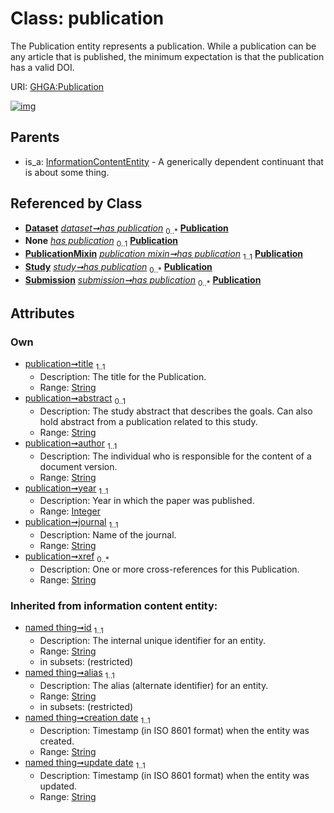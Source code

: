 
# Class: publication


The Publication entity represents a publication. While a publication can be any article that is published, the minimum expectation is that the publication has a valid DOI.

URI: [GHGA:Publication](https://w3id.org/GHGA/Publication)


[![img](https://yuml.me/diagram/nofunky;dir:TB/class/[Submission],[Study],[PublicationMixin],[Dataset]++-%20has%20publication%200..*>[Publication&#124;title:string;abstract:string%20%3F;author:string;year:integer;journal:string;xref:string%20*;id(i):string;alias(i):string;creation_date(i):string;update_date(i):string;schema_type(i):string;schema_version(i):string],[Study]-%20has%20publication(i)%200..1>[Publication],[Submission]-%20has%20publication(i)%200..1>[Publication],[PublicationMixin]-%20has%20publication(i)%200..1>[Publication],[PublicationMixin]-%20has%20publication%201..1>[Publication],[Study]++-%20has%20publication%200..*>[Publication],[Submission]++-%20has%20publication%200..*>[Publication],[InformationContentEntity]^-[Publication],[InformationContentEntity],[Dataset])](https://yuml.me/diagram/nofunky;dir:TB/class/[Submission],[Study],[PublicationMixin],[Dataset]++-%20has%20publication%200..*>[Publication&#124;title:string;abstract:string%20%3F;author:string;year:integer;journal:string;xref:string%20*;id(i):string;alias(i):string;creation_date(i):string;update_date(i):string;schema_type(i):string;schema_version(i):string],[Study]-%20has%20publication(i)%200..1>[Publication],[Submission]-%20has%20publication(i)%200..1>[Publication],[PublicationMixin]-%20has%20publication(i)%200..1>[Publication],[PublicationMixin]-%20has%20publication%201..1>[Publication],[Study]++-%20has%20publication%200..*>[Publication],[Submission]++-%20has%20publication%200..*>[Publication],[InformationContentEntity]^-[Publication],[InformationContentEntity],[Dataset])

## Parents

 *  is_a: [InformationContentEntity](InformationContentEntity.md) - A generically dependent continuant that is about some thing.

## Referenced by Class

 *  **[Dataset](Dataset.md)** *[dataset➞has publication](dataset_has_publication.md)*  <sub>0..\*</sub>  **[Publication](Publication.md)**
 *  **None** *[has publication](has_publication.md)*  <sub>0..1</sub>  **[Publication](Publication.md)**
 *  **[PublicationMixin](PublicationMixin.md)** *[publication mixin➞has publication](publication_mixin_has_publication.md)*  <sub>1..1</sub>  **[Publication](Publication.md)**
 *  **[Study](Study.md)** *[study➞has publication](study_has_publication.md)*  <sub>0..\*</sub>  **[Publication](Publication.md)**
 *  **[Submission](Submission.md)** *[submission➞has publication](submission_has_publication.md)*  <sub>0..\*</sub>  **[Publication](Publication.md)**

## Attributes


### Own

 * [publication➞title](publication_title.md)  <sub>1..1</sub>
     * Description: The title for the Publication.
     * Range: [String](types/String.md)
 * [publication➞abstract](publication_abstract.md)  <sub>0..1</sub>
     * Description: The study abstract that describes the goals. Can also hold abstract from a publication related to this study.
     * Range: [String](types/String.md)
 * [publication➞author](publication_author.md)  <sub>1..1</sub>
     * Description: The individual who is responsible for the content of a document version.
     * Range: [String](types/String.md)
 * [publication➞year](publication_year.md)  <sub>1..1</sub>
     * Description: Year in which the paper was published.
     * Range: [Integer](types/Integer.md)
 * [publication➞journal](publication_journal.md)  <sub>1..1</sub>
     * Description: Name of the journal.
     * Range: [String](types/String.md)
 * [publication➞xref](publication_xref.md)  <sub>0..\*</sub>
     * Description: One or more cross-references for this Publication.
     * Range: [String](types/String.md)

### Inherited from information content entity:

 * [named thing➞id](named_thing_id.md)  <sub>1..1</sub>
     * Description: The internal unique identifier for an entity.
     * Range: [String](types/String.md)
     * in subsets: (restricted)
 * [named thing➞alias](named_thing_alias.md)  <sub>1..1</sub>
     * Description: The alias (alternate identifier) for an entity.
     * Range: [String](types/String.md)
     * in subsets: (restricted)
 * [named thing➞creation date](named_thing_creation_date.md)  <sub>1..1</sub>
     * Description: Timestamp (in ISO 8601 format) when the entity was created.
     * Range: [String](types/String.md)
 * [named thing➞update date](named_thing_update_date.md)  <sub>1..1</sub>
     * Description: Timestamp (in ISO 8601 format) when the entity was updated.
     * Range: [String](types/String.md)
